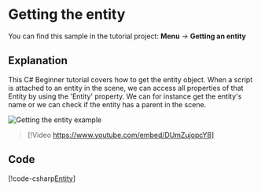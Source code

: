 # Getting the entity 
You can find this sample in the tutorial project: **Menu** -> **Getting an entity** 

## Explanation
This C# Beginner tutorial covers how to get the entity object. When a script is attached to an entity in the scene, we can access all properties of that Entity by using the 'Entity' property. We can for instance get the entity's name or we can check if the entity has a parent in the scene.

![Getting the entity example](media/getting-the-entity.png)

> [!Video https://www.youtube.com/embed/DUmZujopcY8]

## Code
[!code-csharp[Entity](..\..\..\..\stride\samples\Tutorials\CSharpBeginner\CSharpBeginner\CSharpBeginner.Game\Code\GettingTheEntityDemo.cs)]
